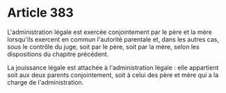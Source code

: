 # Article 383

L'administration légale est exercée conjointement par le père et la mère lorsqu'ils exercent en commun l'autorité parentale et, dans les autres cas, sous le contrôle du juge, soit par le père, soit par la mère, selon les dispositions du chapitre précédent.

La jouissance légale est attachée à l'administration légale : elle appartient soit aux deux parents conjointement, soit à celui des père et mère qui a la charge de l'administration.
